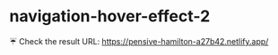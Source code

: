 # navigation-hover-effect-2
:umbrella: Check the result URL: https://pensive-hamilton-a27b42.netlify.app/
